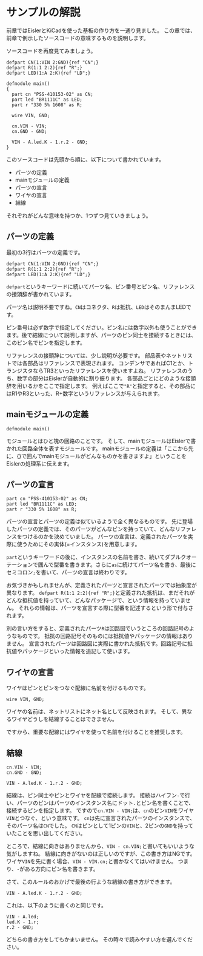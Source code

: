 # サンプルの解説

前章ではEislerとKiCadを使った基板の作り方を一通り見ました。
この章では、前章で例示したソースコードの意味するものを説明します。

ソースコードを再度見てみましょう。

```Sample1.eis
defpart CN(1:VIN 2:GND){ref "CN";}
defpart R(1:1 2:2){ref "R";}
defpart LED(1:A 2:K){ref "LD";}

defmodule main()
{
  part cn "PSS-410153-02" as CN;
  part led "BR1111C" as LED;
  part r "330 5% 1608" as R;

  wire VIN, GND;

  cn.VIN - VIN;
  cn.GND - GND;

  VIN - A.led.K - 1.r.2 - GND;
}
```

このソースコードは先頭から順に、以下について書かれています。
* パーツの定義
* mainモジュールの定義
* パーツの宣言
* ワイヤの宣言
* 結線

それぞれがどんな意味を持つか、1つずつ見ていきましょう。

## パーツの定義

最初の3行はパーツの定義です。

```
defpart CN(1:VIN 2:GND){ref "CN";}
defpart R(1:1 2:2){ref "R";}
defpart LED(1:A 2:K){ref "LD";}
```

`defpart`というキーワードに続いてパーツ名、ピン番号とピン名、リファレンスの接頭辞が書かれています。

パーツ名は説明不要ですね。`CN`はコネクタ、`R`は抵抗、`LED`はそのまんまLEDです。

ピン番号は必ず数字で指定してください。ピン名には数字以外も使うことができます。後で結線について説明しますが、パーツのピン同士を接続するときには、このピン名でピンを指定します。

リファレンスの接頭辞については、少し説明が必要です。
部品表やネットリストでは各部品はリファレンスで表現されます。
コンデンサであればC1とか、トランジスタならTR3といったリファレンスを使いますよね。
リファレンスのうち、数字の部分はEislerが自動的に割り振ります。
各部品ごとにどのような接頭辞を用いるかをここで指定します。
例えばここで`"R"`と指定すると、その部品にはR1やR3といった、R+数字というリファレンスが与えられます。

## mainモジュールの定義

```
defmodule main()
```

モジュールとはひと塊の回路のことです。
そして、mainモジュールはEislerで書かれた回路全体を表すモジュールです。
mainモジュールの定義は「ここから先に、{}で囲んでmainモジュールがどんなものかを書きますよ」ということをEislerの処理系に伝えます。

## パーツの宣言

```
part cn "PSS-410153-02" as CN;
part led "BR1111C" as LED;
part r "330 5% 1608" as R;
```

パーツの宣言とパーツの定義は似ているようで全く異なるものです。
先に登場したパーツの定義では、そのパーツがどんなピンを持っていて、どんなリファレンスをつけるのかを決めていました。
パーツの宣言は、定義されたパーツを実際に使うためにその実体(=インスタンス)を用意します。

`part`というキーワードの後に、インスタンスの名前を書き、続いてダブルクオーテーションで囲んで型番を書きます。さらに`as`に続けてパーツ名を書き、最後にセミコロン`;`を書いて、パーツの宣言は終わりです。

お気づきかもしれませんが、定義されたパーツと宣言されたパーツでは抽象度が異なります。
`defpart R(1:1 2:2){ref "R";}`と定義された抵抗は、まだそれがどんな抵抗値を持っていて、どんなパッケージで、という情報を持っていません。
それらの情報は、パーツを宣言する際に型番を記述するという形で付与されます。

別の言い方をすると、定義されたパーツ`R`は回路図でいうところの回路記号のようなものです。
抵抗の回路記号そのものには抵抗値やパッケージの情報はありません。
宣言されたパーツは回路図に実際に書かれた抵抗です。回路記号に抵抗値やパッケージといった情報を追記して使います。

## ワイヤの宣言

ワイヤはピンとピンをつなぐ配線に名前を付けるものです。

```
wire VIN, GND;
```

ワイヤの名前は、ネットリストにネット名として反映されます。
そして、異なるワイヤどうしを結線することはできません。

ですから、重要な配線にはワイヤを使って名前を付けることを推奨します。

## 結線

```
cn.VIN - VIN;
cn.GND - GND;

VIN - A.led.K - 1.r.2 - GND;
```

結線は、ピン同士やピンとワイヤを配線で接続します。
接続はハイフン`-`で行い、パーツのピンはパーツのインスタンス名にドット`.`とピン名を書くことで、接続するピンを指定します。
ですので`cn.VIN - VIN;`は、`cn`のピン`VIN`をワイヤ`VIN`とつなぐ、という意味です。
`cn`は先に宣言されたパーツのインスタンスで、そのパーツ名は`CN`でした。
`CN`はピンとして1ピンの`VIN`と、2ピンの`GND`を持っていたことを思い出してください。

ところで、結線に向きはありませんから、`VIN - cn.VIN;`と書いてもいいような気がしますね。
結線に向きがないのは正しいのですが、この書き方はNGです。
ワイヤ`VIN`を先に書く場合、`VIN - VIN.cn;`と書かなくてはいけません。
つまり、`-`がある方向にピン名を書きます。

さて、このルールのおかげで最後の行ような結線の書き方ができます。
```
VIN - A.led.K - 1.r.2 - GND;
```

これは、以下のように書くのと同じです。

```
VIN - A.led;
led.K - 1.r;
r.2 - GND;
```

どちらの書き方をしてもかまいません。
その時々で読みやすい方を選んでください。

